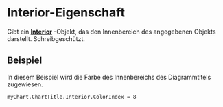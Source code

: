 
# Interior-Eigenschaft

Gibt ein  **[Interior](13a4801e-f121-2a43-cd61-cf3ac9325197.md)** -Objekt, das den Innenbereich des angegebenen Objekts darstellt. Schreibgeschützt.


## Beispiel

In diesem Beispiel wird die Farbe des Innenbereichs des Diagrammtitels zugewiesen.


```
myChart.ChartTitle.Interior.ColorIndex = 8
```


